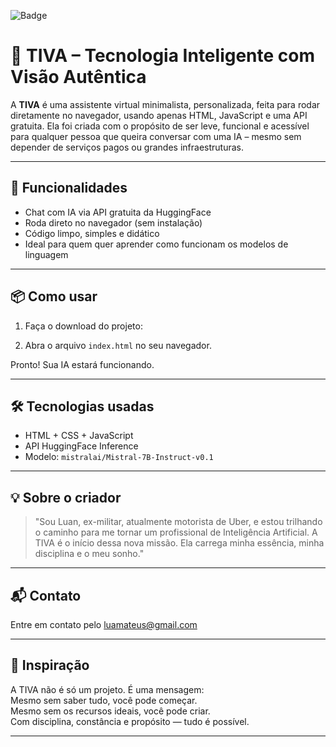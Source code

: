 ![Badge](https://img.shields.io/badge/Ex--militar_em_transição-construindo_a_TIVA_com_propósito-blue)

# 🤖 TIVA – Tecnologia Inteligente com Visão Autêntica

A **TIVA** é uma assistente virtual minimalista, personalizada, feita para rodar diretamente no navegador, usando apenas HTML, JavaScript e uma API gratuita. Ela foi criada com o propósito de ser leve, funcional e acessível para qualquer pessoa que queira conversar com uma IA – mesmo sem depender de serviços pagos ou grandes infraestruturas.

---

## 🚀 Funcionalidades

- Chat com IA via API gratuita da HuggingFace
- Roda direto no navegador (sem instalação)
- Código limpo, simples e didático
- Ideal para quem quer aprender como funcionam os modelos de linguagem

---

## 📦 Como usar

1. Faça o download do projeto:

2. Abra o arquivo `index.html` no seu navegador.

Pronto! Sua IA estará funcionando.

---

## 🛠️ Tecnologias usadas

- HTML + CSS + JavaScript
- API HuggingFace Inference
- Modelo: `mistralai/Mistral-7B-Instruct-v0.1`

---

## 💡 Sobre o criador

> "Sou Luan, ex-militar, atualmente motorista de Uber, e estou trilhando o caminho para me tornar um profissional de Inteligência Artificial. A TIVA é o início dessa nova missão. Ela carrega minha essência, minha disciplina e o meu sonho."

---

## 📬 Contato

Entre em contato pelo [luamateus@gmail.com](mailto:luamateus@gmail.com)

---

## 🌟 Inspiração

A TIVA não é só um projeto. É uma mensagem:  
Mesmo sem saber tudo, você pode começar.  
Mesmo sem os recursos ideais, você pode criar.  
Com disciplina, constância e propósito — tudo é possível.

---

